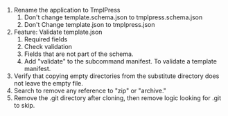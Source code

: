 1. Rename the application to TmplPress
    1. Don't change template.schema.json to tmplpress.schema.json
    2. Don't Change template.json to tmplpress.json
2. Feature: Validate template.json
    1. Required fields
    2. Check validation
    3. Fields that are not part of the schema.
    4. Add "validate" to the subcommand manifest. To validate a template manifest.
3. Verify that copying empty directories from the substitute directory does not leave the empty file.
4. Search to remove any reference to "zip" or "archive."
5. Remove the .git directory after cloning, then remove logic looking for .git to skip.
